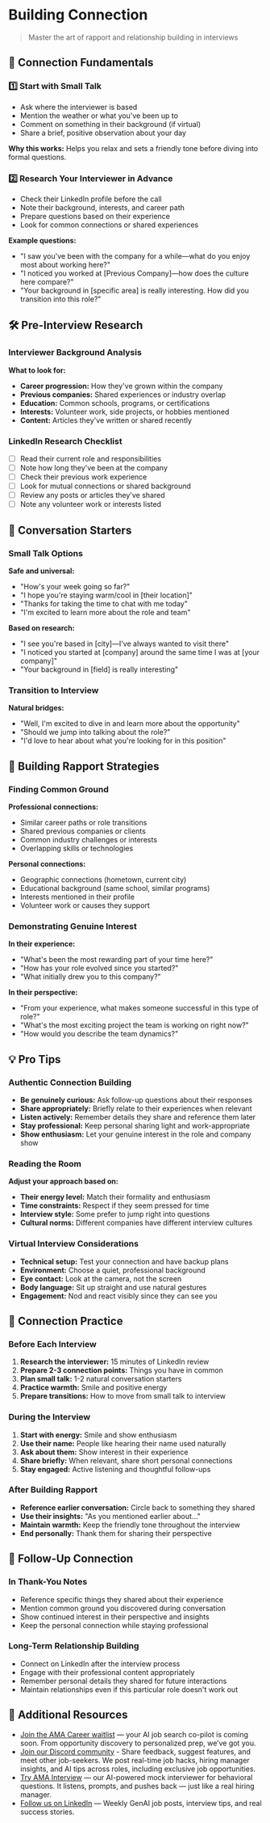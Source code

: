 # Building Connection

> Master the art of rapport and relationship building in interviews

## 🤝 Connection Fundamentals

### 1️⃣ Start with Small Talk
- Ask where the interviewer is based
- Mention the weather or what you've been up to
- Comment on something in their background (if virtual)
- Share a brief, positive observation about your day

**Why this works:** Helps you relax and sets a friendly tone before diving into formal questions.

### 2️⃣ Research Your Interviewer in Advance
- Check their LinkedIn profile before the call
- Note their background, interests, and career path
- Prepare questions based on their experience
- Look for common connections or shared experiences

**Example questions:**
- "I saw you've been with the company for a while—what do you enjoy most about working here?"
- "I noticed you worked at [Previous Company]—how does the culture here compare?"
- "Your background in [specific area] is really interesting. How did you transition into this role?"

## 🛠 Pre-Interview Research

### Interviewer Background Analysis
**What to look for:**
- **Career progression:** How they've grown within the company
- **Previous companies:** Shared experiences or industry overlap
- **Education:** Common schools, programs, or certifications
- **Interests:** Volunteer work, side projects, or hobbies mentioned
- **Content:** Articles they've written or shared recently

### LinkedIn Research Checklist
- [ ] Read their current role and responsibilities
- [ ] Note how long they've been at the company
- [ ] Check their previous work experience
- [ ] Look for mutual connections or shared background
- [ ] Review any posts or articles they've shared
- [ ] Note any volunteer work or interests listed

## 💬 Conversation Starters

### Small Talk Options
**Safe and universal:**
- "How's your week going so far?"
- "I hope you're staying warm/cool in [their location]"
- "Thanks for taking the time to chat with me today"
- "I'm excited to learn more about the role and team"

**Based on research:**
- "I see you're based in [city]—I've always wanted to visit there"
- "I noticed you started at [company] around the same time I was at [your company]"
- "Your background in [field] is really interesting"

### Transition to Interview
**Natural bridges:**
- "Well, I'm excited to dive in and learn more about the opportunity"
- "Should we jump into talking about the role?"
- "I'd love to hear about what you're looking for in this position"

## 🎯 Building Rapport Strategies

### Finding Common Ground
**Professional connections:**
- Similar career paths or role transitions
- Shared previous companies or clients
- Common industry challenges or interests
- Overlapping skills or technologies

**Personal connections:**
- Geographic connections (hometown, current city)
- Educational background (same school, similar programs)
- Interests mentioned in their profile
- Volunteer work or causes they support

### Demonstrating Genuine Interest
**In their experience:**
- "What's been the most rewarding part of your time here?"
- "How has your role evolved since you started?"
- "What initially drew you to this company?"

**In their perspective:**
- "From your experience, what makes someone successful in this type of role?"
- "What's the most exciting project the team is working on right now?"
- "How would you describe the team dynamics?"

## 💡 Pro Tips

### Authentic Connection Building
- **Be genuinely curious:** Ask follow-up questions about their responses
- **Share appropriately:** Briefly relate to their experiences when relevant
- **Listen actively:** Remember details they share and reference them later
- **Stay professional:** Keep personal sharing light and work-appropriate
- **Show enthusiasm:** Let your genuine interest in the role and company show

### Reading the Room
**Adjust your approach based on:**
- **Their energy level:** Match their formality and enthusiasm
- **Time constraints:** Respect if they seem pressed for time
- **Interview style:** Some prefer to jump right into questions
- **Cultural norms:** Different companies have different interview cultures

### Virtual Interview Considerations
- **Technical setup:** Test your connection and have backup plans
- **Environment:** Choose a quiet, professional background
- **Eye contact:** Look at the camera, not the screen
- **Body language:** Sit up straight and use natural gestures
- **Engagement:** Nod and react visibly since they can see you

## 🎪 Connection Practice

### Before Each Interview
1. **Research the interviewer:** 15 minutes of LinkedIn review
2. **Prepare 2-3 connection points:** Things you have in common
3. **Plan small talk:** 1-2 natural conversation starters
4. **Practice warmth:** Smile and positive energy
5. **Prepare transitions:** How to move from small talk to interview

### During the Interview
1. **Start with energy:** Smile and show enthusiasm
2. **Use their name:** People like hearing their name used naturally
3. **Ask about them:** Show interest in their experience
4. **Share briefly:** When relevant, share short personal connections
5. **Stay engaged:** Active listening and thoughtful follow-ups

### After Building Rapport
- **Reference earlier conversation:** Circle back to something they shared
- **Use their insights:** "As you mentioned earlier about..."
- **Maintain warmth:** Keep the friendly tone throughout the interview
- **End personally:** Thank them for sharing their perspective

## 🔗 Follow-Up Connection

### In Thank-You Notes
- Reference specific things they shared about their experience
- Mention common ground you discovered during conversation
- Show continued interest in their perspective and insights
- Keep the personal connection while staying professional

### Long-Term Relationship Building
- Connect on LinkedIn after the interview process
- Engage with their professional content appropriately
- Remember personal details they shared for future interactions
- Maintain relationships even if this particular role doesn't work out

## 🔗 Additional Resources

- [Join the AMA Career waitlist](https://amacareer.ai/) — your AI job search co-pilot is coming soon. From opportunity discovery to personalized prep, we’ve got you.
- [Join our Discord community](https://discord.gg/b48Cy828eN) - Share feedback, suggest features, and meet other job-seekers. We post real-time job hacks, hiring manager insights, and AI tips across roles, including exclusive job opportunities.
- [Try AMA Interview](https://www.amainterview.ai) — our AI-powered mock interviewer for behavioral questions. It listens, prompts, and pushes back — just like a real hiring manager.
- [Follow us on LinkedIn](https://www.linkedin.com/company/ama-career/) — Weekly GenAI job posts, interview tips, and real success stories.